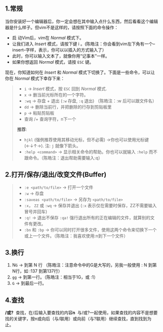 ## 1.常规

当你安装好一个编辑器后，你一定会想在其中输入点什么东西，然后看看这个编辑器是什么样子。但vim不是这样的，请按照下面的命令操作：

* 启 动Vim后，vim在 *Normal* 模式下。
* 让我们进入 *Insert* 模式，请按下键 i 。(陈皓注：你会看到vim左下角有一个–insert–字样，表示，你可以以插入的方式输入了）
* 此时，你可以输入文本了，就像你用“记事本”一样。
* 如果你想返回 *Normal* 模式，请按 `ESC` 键。

现在，你知道如何在 *Insert* 和 *Normal* 模式下切换了。下面是一些命令，可以让你在 *Normal* 模式下幸存下来：

> * `i` → *Insert* 模式，按 `ESC` 回到 *Normal* 模式.
> * `x` → 删当前光标所在的一个字符。
> * `:wq` → 存盘 + 退出 (`:w` 存盘, `:q` 退出)   （陈皓注：:w 后可以跟文件名）
> * `dd` → 删除当前行，并把删除的行存到剪贴板里
> * `p` → 粘贴剪贴板
> * 查询 /+ 查询字符，n下一个
>
> **推荐**:
>
> * `hjkl` (强例推荐使用其移动光标，但不必需) →你也可以使用光标键 (←↓↑→). 注: `j` 就像下箭头。
> * `:help <command>` → 显示相关命令的帮助。你也可以就输入 `:help` 而不跟命令。（陈皓注：退出帮助需要输入:q）



## 2.打开/保存/退出/改变文件(Buffer)

> * `:e <path/to/file>` → 打开一个文件
> * `:w` → 存盘
> * `:saveas <path/to/file>` → 另存为 `<path/to/file>`
> * `:x`， `ZZ` 或 `:wq` → 保存并退出 (`:x` 表示仅在需要时保存，ZZ不需要输入冒号并回车)
> * `:q!` → 退出不保存 `:qa!` 强行退出所有的正在编辑的文件，就算别的文件有更改。
> * `:bn` 和 `:bp` → 你可以同时打开很多文件，使用这两个命令来切换下一个或上一个文件。（陈皓注：我喜欢使用:n到下一个文件）

## 3.换行

1. N`G` → 到第 N 行 （陈皓注：注意命令中的G是大写的，另我一般使用 : N 到第N行，如 :137 到第137行）
2. `gg` → 到第一行。（陈皓注：相当于1G，或 :1）
3. `G` → 到最后一行。

## 4.查找

**/或?**    查找，在/后输入要查找的内容**n**        与/或?一起使用，如果查找的内容不是想要找的关键字，按n或向后（与/联用）或向前（与?联用）继续查找，直到找到为止。 